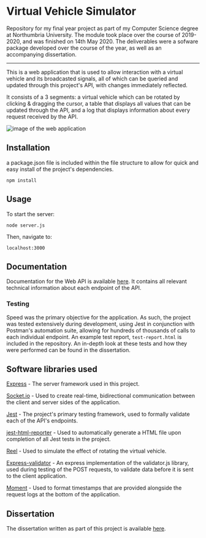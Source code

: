 # Virtual Vehicle Simulator

Repository for my final year project as part of my Computer Science degree at Northumbria University. 
The module took place over the course of 2019-2020, and was finished on 14th May 2020. The deliverables were a sofware package developed over the course of the year, as well as an accompanying dissertation.

---

This is a web application that is used to allow interaction with a virtual vehicle and its broadcasted signals, all of which can be queried and updated through this project's API, with changes immediately reflected. 

It consists of a 3 segments: a virtual vehicle which can be rotated by clicking & dragging the cursor, a table that displays all values that can be updated through the API, and a log that displays information about every request received by the API.

![image of the web application](https://github.com/cnopt/vehicle-simulator/blob/master/cx75-webpage-preview.png.jpg?raw=true)

## Installation

a package.json file is included within the file structure to allow for quick and easy install of the project's dependencies.

```
npm install
```

## Usage
To start the server:

```
node server.js
```
Then, navigate to:
```
localhost:3000
```

## Documentation
Documentation for the Web API is available [here](https://documenter.getpostman.com/view/10442312/SzmiWw6e). It contains all relevant technical information about each endpoint of the API.

### Testing
Speed was the primary objective for the application. As such, the project was tested extensively during development, using Jest in conjunction with Postman's automation suite, allowing for hundreds of thousands of calls to each individual endpoint. An example test report, `test-report.html` is included in the repository. An in-depth look at these tests and how they were performed can be found in the dissertation.

## Software libraries used
[Express](expressjs.com) - The server framework used in this project.

[Socket.io](socket.io) - Used to create real-time, bidirectional communication between the client and server sides of the application.

[Jest](jestjs.io) - The project's primary testing framework, used to formally validate each of the API's endpoints.

[jest-html-reporter](npmjs.com/package/jest-html-reporter) - Used to automatically generate a HTML file upon completion of all Jest tests in the project.

[Reel](http://jquery.vostrel.cz/reel) - Used to simulate the effect of rotating the virtual vehicle.

[Express-validator](express-validator.github.io/docs/) - An express implementation of the validator.js library, used during testing of the POST requests, to validate data before it is sent to the client application.

[Moment](momentjs.com) - Used to format timestamps that are provided alongside the request logs at the bottom of the application.

## Dissertation
The dissertation written as part of this project is available [here](https://drive.google.com/file/d/1KNhsxaYZYLcLa7iDxkAFc2tcmz0X4Qgq/view?usp=sharing).